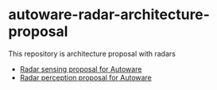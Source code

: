# autoware-radar-architecture-proposal

This repository is architecture proposal with radars

- [Radar sensing proposal for Autoware](proposal_radar_sensing.md)
- [Radar perception proposal for Autoware](proposal_radar_perception.md)
